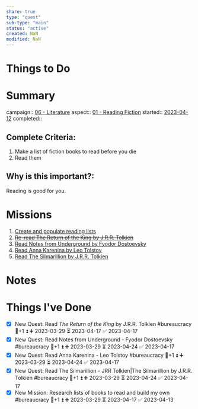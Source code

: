 ```yaml
---
share: true
type: "quest"
sub-type: "main"
status: "active"
created: NaN 
modified: NaN
---
```

 
 
# Things to Do


# Summary
campaign:: [06 - Literature](./06%20-%20Literature.md)
aspect:: [01 - Reading Fiction](./01%20-%20Reading%20Fiction.md)
started::  [2023-04-12](./2023-04-12.md)
completed::
## Complete Criteria:
1. Make a list of fiction books to read before you die
2. Read them

## Why is this important?:
Reading is good for you.
# Missions
1. [Create and populate reading lists](./Create%20and%20populate%20reading%20lists.md)
2. ~~[Re-read The Return of the King by J.R.R. Tolkien](./Re-read%20The%20Return%20of%20the%20King%20by%20J.R.R.%20Tolkien.md)~~
3. [Read Notes from Underground by Fyodor Dostoevsky](./Read%20Notes%20from%20Underground%20by%20Fyodor%20Dostoevsky.md)
4. [Read Anna Karenina by Leo Tolstoy](Read%20Anna%20Karenina%20by%20Leo%20Tolstoy.md)
5. [Read The Silmarillion by J.R.R. Tolkien](Read%20The%20Silmarillion%20by%20J.R.R.%20Tolkien.md)

# Notes

# Things I've Done
- [x] New Quest: Read *The Return of the King* by J.R.R. Tolkien #bureaucracy 🥄+1 ⏫ ➕ 2023-03-29 ⏳ 2023-04-17 ✅ 2023-04-17
- [x] New Quest: Read Notes from Underground - Fyodor Dostoevsky #bureaucracy 🥄+1 ⏫ ➕ 2023-03-29 ⏳ 2023-04-24 ✅ 2023-04-17
- [x] New Quest: Read Anna Karenina - Leo Tolstoy #bureaucracy 🥄+1 ⏫ ➕ 2023-03-29 ⏳ 2023-04-24 ✅ 2023-04-17
- [x] New Quest: Read The Silmarillion - JRR Tolkien|The Silmarillion by J.R.R. Tolkien #bureaucracy 🥄+1 ⏫ ➕ 2023-03-29 ⏳ 2023-04-24 ✅ 2023-04-17
- [x] New Mission: Research lists of books to read and build my own #bureaucracy 🥄+1 ⏫ ➕ 2023-03-29 ⏳ 2023-04-17 ✅ 2023-04-13